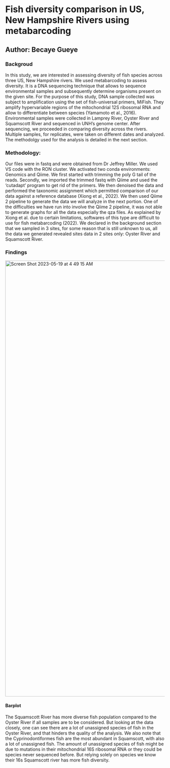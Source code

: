 #  Fish diversity comparison in US, New Hampshire Rivers using metabarcoding

## Author: Becaye Gueye

### Backgroud 
In this study, we are interested in assessing diversity of fish species across three US, New Hampshire rivers. We used metabarcoding to assess diversity. It is a DNA sequencing technique that allows to sequence environmental samples and subsequently determine organisms present on the given site. For the purpose of this study, DNA sample collected was subject to amplification using the set of fish-universal primers, MiFish. They amplify hypervariable regions of the mitochondrial 12S ribosomal RNA and allow to differentiate between species (Yamamoto et al., 2016). Environmental samples were collected in Lamprey River, Oyster River and Squamscott River and sequenced in UNH’s genome center. After sequencing, we proceeded in comparing diversity across the rivers. Multiple samples, for replicates,  were taken on different dates and analyzed. The methodolgy used for the analysis is detailed in the next section.

### Methodology:

Our files were in fastq and were obtained from Dr Jeffrey Miller. We used VS code with the RON cluster. We activated two conda environments: Genomics and Qiime. We first started with trimming the poly G tail of the reads. Secondly, we imported the trimmed fastq with Qiime and used the ‘cutadapt’ program to get rid of the primers. We then denoised the data and performed the taxonomic assignment which permitted comparison of our data against a reference database (Xiong et al., 2022). We then used Qiime 2 pipeline to generate the data we will analyze in the next portion. One of the difficulties we have run into involve the Qiime 2 pipeline, it was not able to generate graphs for all the data especially the qza files. As explained by Xiong et al. due to certain limitations, softwares of this type are difficult to use for fish metabarcoding (2022). We declared in the background section that we sampled in 3 sites, for some reason that is still unknown to us, all the data we generated revealed sites data in 2 sites only: Oyster River and Squamscott River.

### Findings
<img width="1376" alt="Screen Shot 2023-05-19 at 4 49 15 AM" src="https://github.com/becs30/Fishsp/assets/130727397/52269abd-784b-4f9f-9b44-e7b1ef00a57a">

#### Barplot

The Squamscott River has more diverse fish population compared to the Oyster River if all samples are to be considered. But looking at the data closely, one can see there are a lot of unassigned species of fish in the Oyster River, and that hinders the quality of the analysis. We also note that the Cyprinodontiformes fish are the most abundant in Squamscott, with also a lot of unassigned fish. The amount of unassigned species of fish might be due to mutations in their mitochondrial 16S ribosomal RNA or they could be species never sequenced before. But relying solely on species we know their 16s Squamscott river has more fish diversity. 


